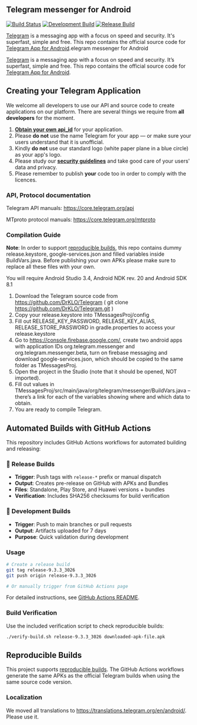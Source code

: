 ## Telegram messenger for Android

[![Build Status](https://github.com/wolfsilver/iTelegram/workflows/Build%20Status/badge.svg)](https://github.com/wolfsilver/iTelegram/actions)
[![Development Build](https://github.com/wolfsilver/iTelegram/workflows/Build%20APK%20(Development)/badge.svg)](https://github.com/wolfsilver/iTelegram/actions)
[![Release Build](https://github.com/wolfsilver/iTelegram/workflows/Build%20and%20Release%20APK/badge.svg)](https://github.com/wolfsilver/iTelegram/releases)

[Telegram](https://telegram.org) is a messaging app with a focus on speed and security. It's superfast, simple and free.
This repo contains the official source code for [Telegram App for Android](https://play.google.com/store/apps/details?id=org.telegram.messenger).elegram messenger for Android

[Telegram](https://telegram.org) is a messaging app with a focus on speed and security. It’s superfast, simple and free.
This repo contains the official source code for [Telegram App for Android](https://play.google.com/store/apps/details?id=org.telegram.messenger).

## Creating your Telegram Application

We welcome all developers to use our API and source code to create applications on our platform.
There are several things we require from **all developers** for the moment.

1. [**Obtain your own api_id**](https://core.telegram.org/api/obtaining_api_id) for your application.
2. Please **do not** use the name Telegram for your app — or make sure your users understand that it is unofficial.
3. Kindly **do not** use our standard logo (white paper plane in a blue circle) as your app's logo.
3. Please study our [**security guidelines**](https://core.telegram.org/mtproto/security_guidelines) and take good care of your users' data and privacy.
4. Please remember to publish **your** code too in order to comply with the licences.

### API, Protocol documentation

Telegram API manuals: https://core.telegram.org/api

MTproto protocol manuals: https://core.telegram.org/mtproto

### Compilation Guide

**Note**: In order to support [reproducible builds](https://core.telegram.org/reproducible-builds), this repo contains dummy release.keystore,  google-services.json and filled variables inside BuildVars.java. Before publishing your own APKs please make sure to replace all these files with your own.

You will require Android Studio 3.4, Android NDK rev. 20 and Android SDK 8.1

1. Download the Telegram source code from https://github.com/DrKLO/Telegram ( git clone https://github.com/DrKLO/Telegram.git )
2. Copy your release.keystore into TMessagesProj/config
3. Fill out RELEASE_KEY_PASSWORD, RELEASE_KEY_ALIAS, RELEASE_STORE_PASSWORD in gradle.properties to access your  release.keystore
4.  Go to https://console.firebase.google.com/, create two android apps with application IDs org.telegram.messenger and org.telegram.messenger.beta, turn on firebase messaging and download google-services.json, which should be copied to the same folder as TMessagesProj.
5. Open the project in the Studio (note that it should be opened, NOT imported).
6. Fill out values in TMessagesProj/src/main/java/org/telegram/messenger/BuildVars.java – there’s a link for each of the variables showing where and which data to obtain.
7. You are ready to compile Telegram.

## Automated Builds with GitHub Actions

This repository includes GitHub Actions workflows for automated building and releasing:

### 🚀 Release Builds
- **Trigger**: Push tags with `release-*` prefix or manual dispatch
- **Output**: Creates pre-release on GitHub with APKs and Bundles
- **Files**: Standalone, Play Store, and Huawei versions + bundles
- **Verification**: Includes SHA256 checksums for build verification

### 🔧 Development Builds  
- **Trigger**: Push to main branches or pull requests
- **Output**: Artifacts uploaded for 7 days
- **Purpose**: Quick validation during development

### Usage
```bash
# Create a release build
git tag release-9.3.3_3026
git push origin release-9.3.3_3026

# Or manually trigger from GitHub Actions page
```

For detailed instructions, see [GitHub Actions README](.github/README.md).

### Build Verification
Use the included verification script to check reproducible builds:
```bash
./verify-build.sh release-9.3.3_3026 downloaded-apk-file.apk
```

## Reproducible Builds

This project supports [reproducible builds](https://core.telegram.org/reproducible-builds). The GitHub Actions workflows generate the same APKs as the official Telegram builds when using the same source code version.

### Localization

We moved all translations to https://translations.telegram.org/en/android/. Please use it.
